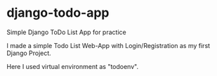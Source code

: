 # django-todo-app
Simple Django ToDo List App for practice

I made a simple Todo List Web-App with Login/Registration as my first Django Project.

Here I used virtual environment as "todoenv".
